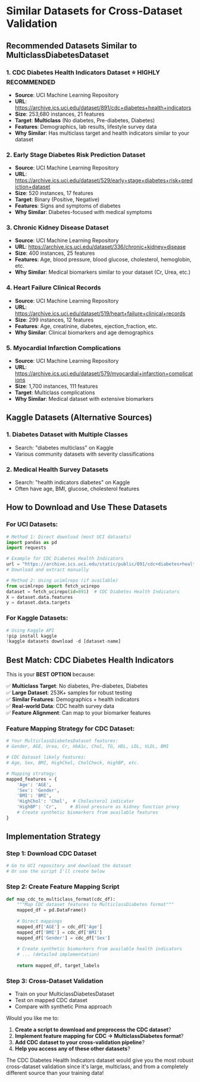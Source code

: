 # Similar Datasets for Cross-Dataset Validation

## Recommended Datasets Similar to MulticlassDiabetesDataset

### 1. **CDC Diabetes Health Indicators Dataset** ⭐ **HIGHLY RECOMMENDED**
- **Source**: UCI Machine Learning Repository
- **URL**: https://archive.ics.uci.edu/dataset/891/cdc+diabetes+health+indicators
- **Size**: 253,680 instances, 21 features
- **Target**: **Multiclass** (No diabetes, Pre-diabetes, Diabetes)
- **Features**: Demographics, lab results, lifestyle survey data
- **Why Similar**: Has multiclass target and health indicators similar to your dataset

### 2. **Early Stage Diabetes Risk Prediction Dataset**
- **Source**: UCI Machine Learning Repository  
- **URL**: https://archive.ics.uci.edu/dataset/529/early+stage+diabetes+risk+prediction+dataset
- **Size**: 520 instances, 17 features
- **Target**: Binary (Positive, Negative)
- **Features**: Signs and symptoms of diabetes
- **Why Similar**: Diabetes-focused with medical symptoms

### 3. **Chronic Kidney Disease Dataset**
- **Source**: UCI Machine Learning Repository
- **URL**: https://archive.ics.uci.edu/dataset/336/chronic+kidney+disease  
- **Size**: 400 instances, 25 features
- **Features**: Age, blood pressure, blood glucose, cholesterol, hemoglobin, etc.
- **Why Similar**: Medical biomarkers similar to your dataset (Cr, Urea, etc.)

### 4. **Heart Failure Clinical Records**
- **Source**: UCI Machine Learning Repository
- **URL**: https://archive.ics.uci.edu/dataset/519/heart+failure+clinical+records
- **Size**: 299 instances, 12 features
- **Features**: Age, creatinine, diabetes, ejection_fraction, etc.
- **Why Similar**: Clinical biomarkers and age demographics

### 5. **Myocardial Infarction Complications**
- **Source**: UCI Machine Learning Repository
- **URL**: https://archive.ics.uci.edu/dataset/579/myocardial+infarction+complications
- **Size**: 1,700 instances, 111 features
- **Target**: Multiclass complications
- **Why Similar**: Medical dataset with extensive biomarkers

## Kaggle Datasets (Alternative Sources)

### 1. **Diabetes Dataset with Multiple Classes**
- Search: "diabetes multiclass" on Kaggle
- Various community datasets with severity classifications

### 2. **Medical Health Survey Datasets**
- Search: "health indicators diabetes" on Kaggle
- Often have age, BMI, glucose, cholesterol features

## How to Download and Use These Datasets

### For UCI Datasets:
```python
# Method 1: Direct download (most UCI datasets)
import pandas as pd
import requests

# Example for CDC Diabetes Health Indicators
url = "https://archive.ics.uci.edu/static/public/891/cdc+diabetes+health+indicators.zip"
# Download and extract manually

# Method 2: Using ucimlrepo (if available)
from ucimlrepo import fetch_ucirepo
dataset = fetch_ucirepo(id=891)  # CDC Diabetes Health Indicators
X = dataset.data.features
y = dataset.data.targets
```

### For Kaggle Datasets:
```python
# Using Kaggle API
!pip install kaggle
!kaggle datasets download -d [dataset-name]
```

## Best Match: CDC Diabetes Health Indicators

This is your **BEST OPTION** because:

✅ **Multiclass Target**: No diabetes, Pre-diabetes, Diabetes  
✅ **Large Dataset**: 253K+ samples for robust testing  
✅ **Similar Features**: Demographics + health indicators  
✅ **Real-world Data**: CDC health survey data  
✅ **Feature Alignment**: Can map to your biomarker features  

### Feature Mapping Strategy for CDC Dataset:
```python
# Your MulticlassDiabetesDataset features:
# Gender, AGE, Urea, Cr, HbA1c, Chol, TG, HDL, LDL, VLDL, BMI

# CDC Dataset likely features:
# Age, Sex, BMI, HighChol, CholCheck, HighBP, etc.

# Mapping strategy:
mapped_features = {
    'Age': 'AGE',
    'Sex': 'Gender', 
    'BMI': 'BMI',
    'HighChol': 'Chol',  # Cholesterol indicator
    'HighBP': 'Cr',     # Blood pressure as kidney function proxy
    # Create synthetic biomarkers from available features
}
```

## Implementation Strategy

### Step 1: Download CDC Dataset
```bash
# Go to UCI repository and download the dataset
# Or use the script I'll create below
```

### Step 2: Create Feature Mapping Script
```python
def map_cdc_to_multiclass_format(cdc_df):
    """Map CDC dataset features to MulticlassDiabetes format"""
    mapped_df = pd.DataFrame()
    
    # Direct mappings
    mapped_df['AGE'] = cdc_df['Age']
    mapped_df['BMI'] = cdc_df['BMI'] 
    mapped_df['Gender'] = cdc_df['Sex']
    
    # Create synthetic biomarkers from available health indicators
    # ... (detailed implementation)
    
    return mapped_df, target_labels
```

### Step 3: Cross-Dataset Validation
- Train on your MulticlassDiabetesDataset
- Test on mapped CDC dataset
- Compare with synthetic Pima approach

Would you like me to:
1. **Create a script to download and preprocess the CDC dataset**?
2. **Implement feature mapping for CDC → MulticlassDiabetes format**?
3. **Add CDC dataset to your cross-validation pipeline**?
4. **Help you access any of these other datasets**?

The CDC Diabetes Health Indicators dataset would give you the most robust cross-dataset validation since it's large, multiclass, and from a completely different source than your training data!
